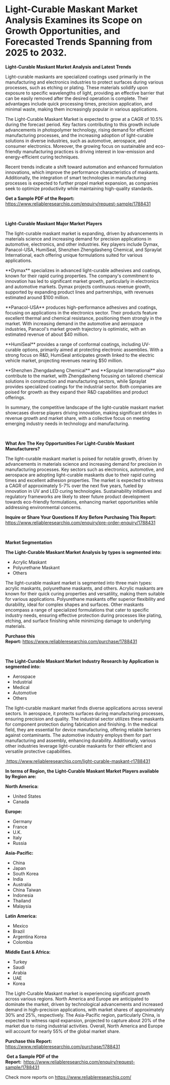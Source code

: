 <p><h1>Light-Curable Maskant Market Analysis Examines its Scope on Growth Opportunities, and Forecasted Trends Spanning from 2025 to 2032.</h1></p><p><strong>Light-Curable Maskant Market Analysis and Latest Trends</strong></p>
<p><p>Light-curable maskants are specialized coatings used primarily in the manufacturing and electronics industries to protect surfaces during various processes, such as etching or plating. These materials solidify upon exposure to specific wavelengths of light, providing an effective barrier that can be easily removed after the desired operation is complete. Their advantages include quick processing times, precision application, and minimal waste, making them increasingly popular in various applications.</p><p>The Light-Curable Maskant Market is expected to grow at a CAGR of 10.5% during the forecast period. Key factors contributing to this growth include advancements in photopolymer technology, rising demand for efficient manufacturing processes, and the increasing adoption of light-curable solutions in diverse industries, such as automotive, aerospace, and consumer electronics. Moreover, the growing focus on sustainable and eco-friendly manufacturing practices is driving interest in low-emission and energy-efficient curing techniques. </p><p>Recent trends indicate a shift toward automation and enhanced formulation innovations, which improve the performance characteristics of maskants. Additionally, the integration of smart technologies in manufacturing processes is expected to further propel market expansion, as companies seek to optimize productivity while maintaining high-quality standards.</p></p>
<p><strong>Get a Sample PDF of the Report:&nbsp;</strong> <a href="https://www.reliableresearchiq.com/enquiry/request-sample/1788431?utm_campaign=1837&utm_medium=2&utm_source=Github&utm_content=ia&utm_term=02022025&utm_id=light-curable-maskant">https://www.reliableresearchiq.com/enquiry/request-sample/1788431</a></p>
<p>&nbsp;</p>
<p><strong>Light-Curable Maskant Major Market Players</strong></p>
<p><p>The light-curable maskant market is expanding, driven by advancements in materials science and increasing demand for precision applications in automotive, electronics, and other industries. Key players include Dymax, Panacol-USA, HumiSeal, Shenzhen Zhengdasheng Chemical, and Spraylat International, each offering unique formulations suited for various applications.</p><p>**Dymax** specializes in advanced light-curable adhesives and coatings, known for their rapid curing properties. The company's commitment to innovation has led to significant market growth, particularly in electronics and automotive markets. Dymax projects continuous revenue growth, supported by expanding product lines and partnerships, with revenues estimated around $100 million.</p><p>**Panacol-USA** produces high-performance adhesives and coatings, focusing on applications in the electronics sector. Their products feature excellent thermal and chemical resistance, positioning them strongly in the market. With increasing demand in the automotive and aerospace industries, Panacol's market growth trajectory is optimistic, with an estimated revenue of about $40 million.</p><p>**HumiSeal** provides a range of conformal coatings, including UV-curable options, primarily aimed at protecting electronic assemblies. With a strong focus on R&D, HumiSeal anticipates growth linked to the electric vehicle market, projecting revenues nearing $50 million.</p><p>**Shenzhen Zhengdasheng Chemical** and **Spraylat International** also contribute to the market, with Zhengdasheng focusing on tailored chemical solutions in construction and manufacturing sectors, while Spraylat provides specialized coatings for the industrial sector. Both companies are poised for growth as they expand their R&D capabilities and product offerings.</p><p>In summary, the competitive landscape of the light-curable maskant market showcases diverse players driving innovation, making significant strides in revenue growth and market share, with a collective focus on meeting emerging industry needs in technology and manufacturing.</p></p>
<p>&nbsp;</p>
<p><strong>What Are The Key Opportunities For Light-Curable Maskant Manufacturers?</strong></p>
<p><p>The light-curable maskant market is poised for notable growth, driven by advancements in materials science and increasing demand for precision in manufacturing processes. Key sectors such as electronics, automotive, and aerospace are adopting light-curable maskants due to their rapid curing times and excellent adhesion properties. The market is expected to witness a CAGR of approximately 5-7% over the next five years, fueled by innovation in UV and LED curing technologies. Sustainability initiatives and regulatory frameworks are likely to steer future product development towards eco-friendly formulations, enhancing market opportunities while addressing environmental concerns.</p></p>
<p><strong>Inquire or Share Your Questions If Any Before Purchasing This Report:</strong> <a href="https://www.reliableresearchiq.com/enquiry/pre-order-enquiry/1788431?utm_campaign=1837&utm_medium=2&utm_source=Github&utm_content=ia&utm_term=02022025&utm_id=light-curable-maskant">https://www.reliableresearchiq.com/enquiry/pre-order-enquiry/1788431</a></p>
<p>&nbsp;</p>
<p><strong>Market Segmentation</strong></p>
<p><strong>The Light-Curable Maskant Market Analysis by types is segmented into:</strong></p>
<p><ul><li>Acrylic Maskant</li><li>Polyurethane Maskant</li><li>Others</li></ul></p>
<p><p>The light-curable maskant market is segmented into three main types: acrylic maskants, polyurethane maskants, and others. Acrylic maskants are known for their quick curing properties and versatility, making them suitable for various applications. Polyurethane maskants offer superior flexibility and durability, ideal for complex shapes and surfaces. Other maskants encompass a range of specialized formulations that cater to specific industry needs, ensuring effective protection during processes like plating, etching, and surface finishing while minimizing damage to underlying materials.</p></p>
<p><strong>Purchase this Report:&nbsp;</strong><a href="https://www.reliableresearchiq.com/purchase/1788431?utm_campaign=1837&utm_medium=2&utm_source=Github&utm_content=ia&utm_term=02022025&utm_id=light-curable-maskant">https://www.reliableresearchiq.com/purchase/1788431</a></p>
<p>&nbsp;</p>
<p><strong>The Light-Curable Maskant Market Industry Research by Application is segmented into:</strong></p>
<p><ul><li>Aerospace</li><li>Industrial</li><li>Medical</li><li>Automotive</li><li>Others</li></ul></p>
<p><p>The light-curable maskant market finds diverse applications across several sectors. In aerospace, it protects surfaces during manufacturing processes, ensuring precision and quality. The industrial sector utilizes these maskants for component protection during fabrication and finishing. In the medical field, they are essential for device manufacturing, offering reliable barriers against contaminants. The automotive industry employs them for part manufacturing and assembly, enhancing durability. Additionally, various other industries leverage light-curable maskants for their efficient and versatile protective capabilities.</p></p>
<p><a href="https://www.reliableresearchiq.com/light-curable-maskant-r1788431?utm_campaign=1837&utm_medium=2&utm_source=Github&utm_content=ia&utm_term=02022025&utm_id=light-curable-maskant">&nbsp;https://www.reliableresearchiq.com/light-curable-maskant-r1788431</a></p>
<p><strong>In terms of Region, the Light-Curable Maskant Market Players available by Region are:</strong></p>
<p>
    <p> <strong> North America: </strong>
        <ul>
            <li>United States</li>
            <li>Canada</li>
        </ul>
        </p> 
    <p> <strong> Europe: </strong>
        <ul>
            <li>Germany</li>
            <li>France</li>
            <li>U.K.</li>
            <li>Italy</li>
            <li>Russia</li>
        </ul>
        </p> 
    <p> <strong> Asia-Pacific: </strong>
        <ul>
            <li>China</li>
            <li>Japan</li>
            <li>South Korea</li>
            <li>India</li>
            <li>Australia</li>
            <li>China Taiwan</li>
            <li>Indonesia</li>
            <li>Thailand</li>
            <li>Malaysia</li>
        </ul>
        </p> 
    <p> <strong> Latin America: </strong>
        <ul>
            <li>Mexico</li>
            <li>Brazil</li>
            <li>Argentina Korea</li>
            <li>Colombia</li>
        </ul>
        </p> 
    <p> <strong> Middle East & Africa: </strong>
        <ul>
            <li>Turkey</li>
            <li>Saudi</li>
            <li>Arabia</li>
            <li>UAE</li>
            <li>Korea</li>
        </ul>
    </p>
    </p>
<p><p>The Light-Curable Maskant market is experiencing significant growth across various regions. North America and Europe are anticipated to dominate the market, driven by technological advancements and increased demand in high-precision applications, with market shares of approximately 30% and 25%, respectively. The Asia-Pacific region, particularly China, is expected to witness rapid expansion, projected to capture about 20% of the market due to rising industrial activities. Overall, North America and Europe will account for nearly 55% of the global market share.</p></p>
<p><strong>Purchase this Report: </strong><a href="https://www.reliableresearchiq.com/purchase/1788431?utm_campaign=1837&utm_medium=2&utm_source=Github&utm_content=ia&utm_term=02022025&utm_id=light-curable-maskant">https://www.reliableresearchiq.com/purchase/1788431</a></p>
<p>&nbsp;<strong>Get a Sample PDF of the Report:&nbsp;&nbsp;</strong><a href="https://www.reliableresearchiq.com/enquiry/request-sample/1788431?utm_campaign=1837&utm_medium=2&utm_source=Github&utm_content=ia&utm_term=02022025&utm_id=light-curable-maskant">https://www.reliableresearchiq.com/enquiry/request-sample/1788431</a></p>
<p><strong></strong></p>
<p>Check more reports on <a href="https://www.reliableresearchiq.com/?utm_campaign=1837&utm_medium=2&utm_source=Github&utm_content=ia&utm_term=02022025&utm_id=light-curable-maskant">https://www.reliableresearchiq.com/</a></p>